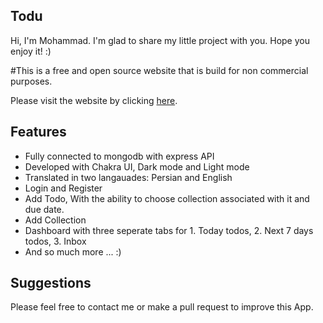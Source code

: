 
## Todu

Hi, I'm Mohammad. I'm glad to share my little project with you. Hope you enjoy it! :)

#This is a free and open source website that is build for non commercial purposes.

Please visit the website by clicking [here](http://todu.ir).


## Features

- Fully connected to mongodb with express API
- Developed with Chakra UI, Dark mode and Light mode
- Translated in two langauades: Persian and English
- Login and Register
- Add Todo, With the ability to choose collection associated with it and due date.
- Add Collection
- Dashboard with three seperate tabs for 1. Today todos, 2. Next 7 days todos, 3. Inbox
- And so much more ... :)


## Suggestions

Please feel free to contact me or make a pull request to improve this App.
